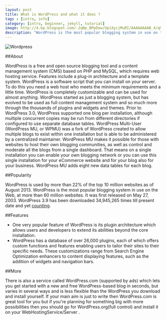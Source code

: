 ```yaml
---
layout: post
title: What is WordPress and what it does ?
tags : [intro, info]
category: [intro, beginner, jekyll, tutorial]
image: http://4.bp.blogspot.com/-2qNp_BPpDow/UpiXycjMuRI/AAAAAAAAB_4/q9vA933W-Es/s320/wordpress-logo-notext-rgb.png
description: "WordPress is the most popular blogging system in use on the Web, at more than 60 million websites. A free and open source blogging tool and a content management system (CMS) based on PHP and MySQL"
---
```


![Wordpress](http://en-blog.files.wordpress.com/2013/06/new-wordpress-dashboard.png)

##About 

*WordPress* is a free and open source blogging tool and a content management system (CMS) based on PHP and MySQL, which requires web hosting service. Features include a plug-in architecture and a template system. 
WordPress is a software script that you can install on your server. To do this you need a web host who meets the minimum requirements and a little time. WordPress is completely customizable and can be used for almost anything. WordPress started as just a blogging system, but has evolved to be used as full content management system and so much more through the thousands of plugins and widgets and themes.
Prior to WordPress 3.0, WordPress supported one blog per installation, although multiple concurrent copies may be run from different directories if configured to use separate database tables. WordPress Multi-User (WordPress MU, or WPMU) was a fork of WordPress created to allow multiple blogs to exist within one installation but is able to be administered by a centralized maintainer. WordPress MU makes it possible for those with websites to host their own blogging communities, as well as control and moderate all the blogs from a single dashboard. That means on a single installation you can enable your own blogging network or you can use this single installation for your eCommerce website and for your blog also for your business. 
WordPress MU adds eight new data tables for each blog.

##Popularity

WordPress is used by more than 22% of the top 10 million websites as of August 2013. WordPress is the most popular blogging system in use on the Web, at more than 60 million websites. It was first released on May 27, 2003. WordPress 3.9 has been downloaded 34,945,265 times till present date and yet <a href="https://wordpress.org/download/counter">counting</a>.


##Features


- One very popular feature of WordPress is its plugin architecture which allows users and developers to extend its abilities beyond the core installation. 
- WordPress has a database of over 26,000 plugins, each of which offers custom functions and features enabling users to tailor their sites to their specific needs. These customizations range from Search Engine Optimization enhancers to content displaying features, such as the addition of widgets and navigation bars.

##More

There is also a service called WordPress.com (supported by ads) which lets you get started with a new and free WordPress-based blog in seconds, but varies in several ways and is less flexible than the WordPress you download and install yourself. If your main aim is just to write then WordPress.com is great tool for you but if you're planning for something big with more possibilities then you should go for WordPress.org(full control) and install it on your WebHostingService/Server .